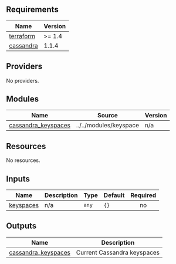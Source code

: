 <!-- BEGIN_TF_DOCS -->
## Requirements

| Name | Version |
|------|---------|
| <a name="requirement_terraform"></a> [terraform](#requirement\_terraform) | >= 1.4 |
| <a name="requirement_cassandra"></a> [cassandra](#requirement\_cassandra) | 1.1.4 |

## Providers

No providers.

## Modules

| Name | Source | Version |
|------|--------|---------|
| <a name="module_cassandra_keyspaces"></a> [cassandra\_keyspaces](#module\_cassandra\_keyspaces) | ../../modules/keyspace | n/a |

## Resources

No resources.

## Inputs

| Name | Description | Type | Default | Required |
|------|-------------|------|---------|:--------:|
| <a name="input_keyspaces"></a> [keyspaces](#input\_keyspaces) | n/a | `any` | `{}` | no |

## Outputs

| Name | Description |
|------|-------------|
| <a name="output_cassandra_keyspaces"></a> [cassandra\_keyspaces](#output\_cassandra\_keyspaces) | Current Cassandra keyspaces |
<!-- END_TF_DOCS -->

